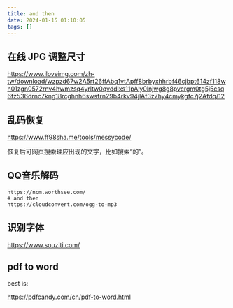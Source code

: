 ```yaml
---
title: and then
date: 2024-01-15 01:10:05
tags: []
---
```

## 在线 JPG 调整尺寸

https://www.iloveimg.com/zh-tw/download/wzpzd67w2A5rt26ffAbq1vtApff8brbyxhhrbf46cjbpt614zf118wn01zgn0572rnv4hwmzsq4yrltw0qvddlxs11pAly0lnjwg8g8pvcrgm0tg5j5csq6fz536drnc7kng18rcghnh6swsfrn29b4rkv94jlAf3z7hy4cmykgfc7j2Afdq/12

## 乱码恢复

https://www.ff98sha.me/tools/messycode/

恢复后可网页搜索理应出现的文字，比如搜索“的”。

## QQ音乐解码

```
https://ncm.worthsee.com/
# and then
https://cloudconvert.com/ogg-to-mp3
```

## 识别字体

https://www.souziti.com/

## pdf to word

best is:

https://pdfcandy.com/cn/pdf-to-word.html


